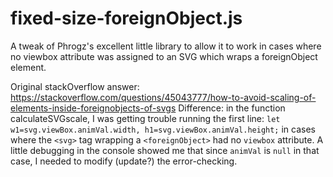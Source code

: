 # fixed-size-foreignObject.js
A tweak of Phrogz's excellent little library to allow it to work in cases where no viewbox attribute was assigned to an SVG which wraps a foreignObject element.

Original stackOverflow answer: https://stackoverflow.com/questions/45043777/how-to-avoid-scaling-of-elements-inside-foreignobjects-of-svgs
Difference: in the function calculateSVGscale, I was getting trouble running the first line:
```let w1=svg.viewBox.animVal.width, h1=svg.viewBox.animVal.height;```
in cases where the `<svg>` tag wrapping a `<foreignObject>` had no `viewbox` attribute. A little debugging in the console showed me that since `animVal` is `null` in that case, I needed to modify (update?) the error-checking.
